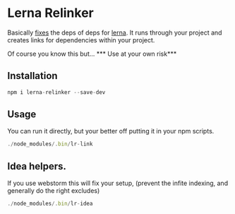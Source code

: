 Lerna Relinker
==
Basically [fixes](https://github.com/lerna/lerna/issues/696) the deps of deps for [lerna](https://github.com/lerna).  It runs through your project and creates links for dependencies within
your project.

Of course you know this but...
*** Use at your own risk***


## Installation
```js
npm i lerna-relinker --save-dev
```

## Usage
You can run it directly, but your better off putting it in your npm scripts.

```js
./node_modules/.bin/lr-link

```



## Idea helpers.
If you use webstorm this will fix your setup, (prevent the infite indexing, and generally do the right excludes)

```js
./node_modules/.bin/lr-idea

```
